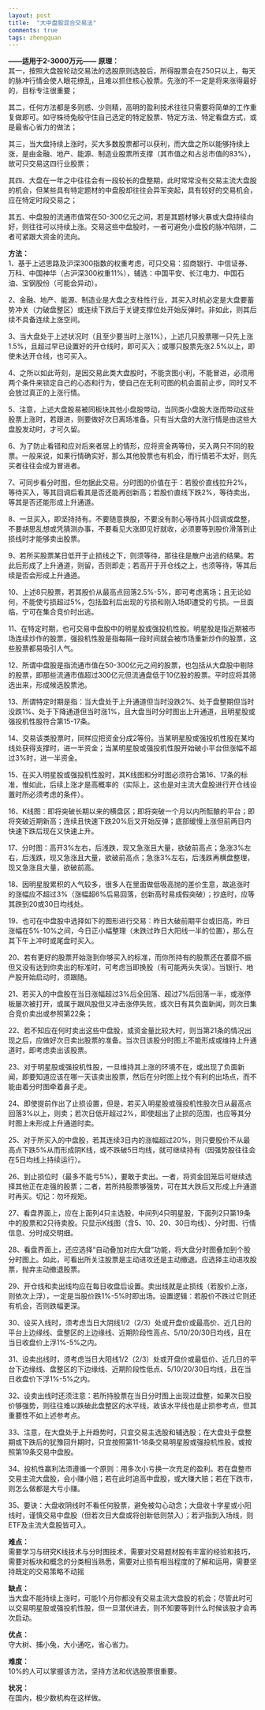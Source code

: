 ```yaml
---
layout: post
title:  "大中盘股混合交易法"
comments: true
tags: zhengquan
---
```

**——适用于2-3000万元——**
**原理：**  
其一，按照大盘股轮动交易法的选股原则选股后，所得股票会在250只以上，每天的脉冲行情会使人眼花缭乱，且难以抓住核心股票。先涨的不一定是将来涨得最好的，目标专注很重要；

其二，任何方法都是多则惑、少则精，高明的盈利技术往往只需要将简单的工作重复做即可。如守株待兔般守住自己选定的特定股票、特定方法、特定看盘方式，或是最省心省力的做法；

其三，当大盘持续上涨时，买大多数股票都可以获利，而大盘之所以能够持续上涨，是由金融、地产、能源、制造业股票所支撑（其市值之和占总市值的83%），故可只交易这四行业股票；

其四、大盘在一年之中往往会有一段较长的盘整期，此时常常没有交易主流大盘股的机会，但某些具有特定题材的中盘股却往往会异军突起，具有较好的交易机会，应在特定时段交易之；

其五、中盘股的流通市值常在50-300亿元之间，若是其题材够火暴或大盘持续向好，则往往可以持续上涨。交易这些中盘股时，一者可避免小盘股的脉冲陷阱，二者可紧跟大资金的流向。


**方法：**  
1、基于上述思路及沪深300指数的权重考虑，可只交易：招商银行、中信证券、万科、中国神华（占沪深300权重11%），辅选：中国平安、长江电力、中国石油、宝钢股份（可能会异动）。

2、金融、地产、能源、制造业是大盘之支柱性行业，其买入时机必定是大盘要蓄势冲关（力破盘整区）或连续下跌后于关键支撑位处开始反弹时。非如此，则其后续不具备连续上涨空间。

3、当大盘处于上述状况时（且至少要当时上涨1%），上述几只股票哪一只先上涨1.5%，且超过早已设置好的开仓线时，即可买入；或哪只股票先涨2.5%以上，即使未达开仓线，也可买入。

4、之所以如此苛刻，是因交易此类大盘股时，不能贪图小利，不能冒进，必须用两个条件来锁定自己的心态和行为，使自己在无利可图的机会面前止步，同时又不会放过真正的上涨行情。

5、注意，上述大盘股易被同板块其他小盘股带动，当同类小盘股大涨而带动这些股票上涨时，若跟进，则要做好次日离场准备。只有当大盘的大涨行情是由这些大盘股发动时，才可久留。

6、为了防止看错和应对后来者居上的情形，应将资金两等份，买入两只不同的股票。一般来说，如果行情确实好，那么其他股票也有机会，而行情若不太好，则先买者往往会成为冒进者。

7、可同步看分时图，但勿据此交易。分时图的价值在于：若股价直线拉升2%，等待买入，等其回调后看其是否还能再创新高；若股价直线下跌2%，等待卖出，等其是否还能形成上升通道。

8、一旦买入，即坚持持有。不要随意换股，不要没有耐心等待其小回调或盘整，不要胡思乱想或凭猜测办事，不要看见大涨即见好就收，必须要等到股价滑落到止损线时才能够卖出股票。

9、若所买股票某日低开于止损线之下，则须等待，那往往是散户出逃的结果。若此后形成了上升通道，则留，否则即走；若高开于开仓线之上，也须等待，等其后续是否会形成上升通道。

10、上述8只股票，若其股价从最高点回落2.5%-5%，即可考虑离场；且无论如何，不能使亏损超过5%，包括盈利后出现的亏损和刚入场即遭受的亏损。一旦面临，宁可在集合竞价时出逃。

11、在特定时期，也可交易中盘股中的明星股或强投机性股。明星股是指近期被市场连续炒作的股票，强投机性股是指每隔一段时间就会被市场重新炒作的股票，这些股票都易吸引人气。

12、所谓中盘股是指流通市值在50-300亿元之间的股票，也包括从大盘股中剔除的股票，即那些流通市值超过300亿元但流通盘低于10亿股的股票。平时应将其筛选出来，形成候选股票池。

13、所谓特定时期是指：当大盘处于上升通道但当时没跌2%、处于盘整期但当时没跌1%、处于下降通道但当时涨1%，且大盘当时分时图出上升通道，且明星股或强投机性股符合第15-17条。

14、交易该类股票时，同样应把资金分成2等份。当某明星股或强投机性股在某均线处获得支撑时，进一半资金；当某明星股或强投机性股开始破小平台但涨幅不超过3%时，进一半资金。

15、在买入明星股或强投机性股时，其K线图和分时图必须符合第16、17条的标准，惟如此，后续上涨才是高概率的（实际上，这也是对主流大盘股进行开仓线设置时所必须考虑的条件）。

16、K线图：即将突破长期以来的横盘区；即将突破一个月以内所酝酿的平台；即将突破近期新高；连续且快速下跌20%后又开始反弹；底部缓慢上涨但前两日内快速下跌后现在又快速上升。

17、分时图：高开3%左右，后浅跌，现又急涨且大量，欲破前高点；急涨3%左右，后浅跌，现又急涨且大量，欲破前高点；急涨3%左右，后浅跌再横盘整理，现又急涨且大量，欲破前高。

18、因明星股累积的人气较多，很多人在里面做低吸高抛的差价生意，故追涨时的涨幅应不超过3%（涨幅超6%后易回落，创新高时易成假突破）；抄底时，应等其跌到20或30日均线处。

19、也可在中盘股中选择如下的图形进行交易：昨日大破前期平台或旧高，昨日涨幅在5%-10%之间，今日正小幅整理（未跌过昨日大阳线一半的位置），那么在其下午上冲时或尾盘时买入。

20、若有更好的股票开始涨到你够买入的标准，而你所持有的股票还在萎靡不振但又没有达到你卖出的标准时，可考虑当即换股（有可能两头失误）。当银行、地产股开始启动时，须跟随。

21、若买入的中盘股在当日涨幅超过3%后全回落、超过7%后回落一半，或涨停板屡次被打开，或属于跟风股但又冲击涨停失败，或次日有其负面新闻，则次日集合竞价卖出或参照第22条；

22、若不知应在何时卖出这些中盘股，或资金量比较大时，则当第21条的情况出现之后，应做好次日卖出股票的准备。当次日该股分时图上不能形成或维持上升通道时，即考虑卖出该股票。

23、对于明星股或强投机性股，一旦维持其上涨的环境不在，或出现了负面新闻，即要知道应该在哪一天该卖出股票，然后在分时图上找个有利的出场点，而不能由着分时图牵着鼻子走。

24、即使提前作出了止损设置，但是，若买入明星股或强投机性股次日从最高点回落3%以上，则卖；若次日低开超过2%，即使超出了止损的范围，也应等其分时图上未形成上升通道时卖。

25、对于所买入的中盘股，若其连续3日内的涨幅超过20%，则只要股价不从最高点下跌5%从而形成阴K线，或不跌破5日均线，就可继续持有（因强势股往往会在5日均线上持续运行）。

26、到止损位时（最多不能亏5%），要敢于卖出。一者，将资金回笼后可继续选择其他正在走强的股票；二者，若所持股票够强势，可在其大跌后又形成上升通道时再买。切记：勿坏规矩。

27、看盘界面上，应在上面列4只主选股，中间列4只明星股，下面列2只第19条中的股票和2只待卖股。只显示K线图（含5、10、20、30日均线）、分时图、行情信息、分时成交明细。

28、看盘界面上，还应选择“自动叠加对应大盘”功能，将大盘分时图叠加到个股分时图上。如此，可看出所关注股票是主动进攻还是主动撤退。应选择主动进攻股票，抛弃主动撤退股票。

29、开仓线和卖出线均应在每日收盘后设置。卖出线就是止损线（若股价上涨，则依次上浮），一定是当股价跌1%-5%时即出场。设置逻辑：若股价不跌过它则还有机会，否则跌幅更深。

30、设买入线时，须考虑当日大阴线1/2（2/3）处或开盘价或最高价、近几日的平台上边缘线、盘整区的上边缘线、近期阶段性高点、5/10/20/30日均线，且在当日收盘价上浮1%-5%之内。

31、设卖出线时，须考虑当日大阳线1/2（2/3）处或开盘价或最低价、近几日的平台下边缘线、盘整区的下边缘线、近期阶段性低点、5/10/20/30日均线，且在当日收盘价下浮1%-5%之内。

32、设卖出线时还须注意：若所持股票在当日分时图上出现过盘整，如果次日股价够强势，则往往难以跌破此盘整区的水平线，故该水平线也是止损参考点，但其重要性不如上述参考点。

33、注意，在大盘处于上升趋势时，只宜交易主选股和辅选股；在大盘处于盘整期或下跌后的犹豫回升期时，只宜按照第11-18条交易明星股或强投机性股，或按照第19条交易中盘股。

34、投机性赢利法须遵循一个原则：用多次小亏换一次充足的盈利。若在盘整市交易主流大盘股，会小赚小赔；若在此时追高中盘股，或大赚大赔；若在下跌市，则怎么做都是大亏小赚。

35、要诀：大盘收阴线时不看任何股票，避免被勾心动念；大盘收十字星或小阳线时，谨慎交易中盘股（但若次日大盘或将创新低则禁入）；若沪指到入场线，则ETF及主流大盘股皆可入。

**难点：**  
需要学习与研究K线技术与分时图技术，需要对交易题材股有丰富的经验和技巧，需要对板块和概念的分类相当熟悉，需要对止损有相当程度的了解和运用，需要坚持既定的交易策略不动摇

**缺点：**  
当大盘不能持续上涨时，可能1个月你都没有交易主流大盘股的机会；尽管此时可以交易明星股或强投机性股，但一旦潜伏进去，则不知要等到什么时候该股才会再次启动。

**优点：**  
守大树、捕小兔，大小通吃，省心省力。

**难度：**  
10%的人可以掌握该方法，坚持方法和优选股票很重要。

**状况：**  
在国内，极少数机构在这样做。
